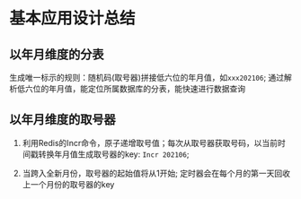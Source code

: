 # 基本应用设计总结

## 以年月维度的分表

生成唯一标示的规则：随机码(取号器)拼接低六位的年月值，如`xxx202106`; 通过解析低六位的年月值，能定位所属数据库的分表，能快速进行数据查询

## 以年月维度的取号器

1. 利用Redis的Incr命令，原子递增取号值；每次从取号器获取号码，以当前时间戳转换年月值生成取号器的key: `Incr 202106`;
   
3. 当跨入全新月份，取号器的起始值将从1开始; 定时器会在每个月的第一天回收上一个月份的取号器的key
